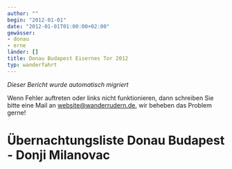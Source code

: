 ```yaml
---
author: ""
begin: "2012-01-01"
date: "2012-01-01T01:00:00+02:00"
gewässer:
- donau
- erne
länder: []
title: Donau Budapest Eisernes Tor 2012
typ: wanderfahrt
---
```



*Dieser Bericht wurde automatisch migriert*

Wenn Fehler auftreten oder links nicht funktionieren, dann schreiben Sie bitte eine Mail an website@wanderrudern.de, wir beheben das Problem gerne!



# Übernachtungsliste Donau Budapest - Donji Milanovac


